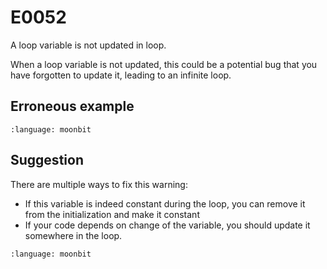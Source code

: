 # E0052

A loop variable is not updated in loop.

When a loop variable is not updated, this could be a potential bug that you have
forgotten to update it, leading to an infinite loop.

## Erroneous example

```{literalinclude} /sources/error_codes/0052_error/top.mbt
:language: moonbit
```

## Suggestion

There are multiple ways to fix this warning:

- If this variable is indeed constant during the loop, you can remove it from
  the initialization and make it constant
- If your code depends on change of the variable, you should update it somewhere
  in the loop.

```{literalinclude} /sources/error_codes/0052_fixed/top.mbt
:language: moonbit
```